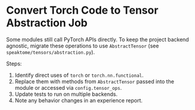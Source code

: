 # Convert Torch Code to Tensor Abstraction Job

Some modules still call PyTorch APIs directly. To keep the project backend
agnostic, migrate these operations to use
`AbstractTensor` (see `speaktome/tensors/abstraction.py`).

Steps:
1. Identify direct uses of `torch` or `torch.nn.functional`.
2. Replace them with methods from `AbstractTensor` passed into the
   module or accessed via `config.tensor_ops`.
3. Update tests to run on multiple backends.
4. Note any behavior changes in an experience report.
